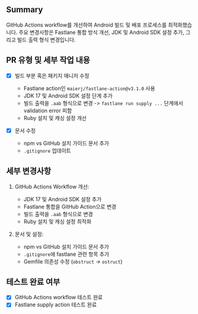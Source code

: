 ## Summary

GitHub Actions workflow를 개선하여 Android 빌드 및 배포 프로세스를 최적화했습니다. 주요 변경사항은 Fastlane 통합 방식 개선, JDK 및 Android SDK 설정 추가, 그리고 빌드 출력 형식 변경입니다.

## PR 유형 및 세부 작업 내용

- [x] 빌드 부분 혹은 패키지 매니저 수정

  - Fastlane action인 `maierj/fastlane-action@v3.1.0` 사용
  - JDK 17 및 Android SDK 설정 단계 추가
  - 빌드 출력을 `.aab` 형식으로 변경 -> `fastlane run supply ...` 단계에서 validation error 피함
  - Ruby 설치 및 캐싱 설정 개선

- [x] 문서 수정
  - npm vs GitHub 설치 가이드 문서 추가
  - `.gitignore` 업데이트

## 세부 변경사항

1. GitHub Actions Workflow 개선:

   - JDK 17 및 Android SDK 설정 추가
   - Fastlane 통합을 GitHub Action으로 변경
   - 빌드 출력을 `.aab` 형식으로 변경
   - Ruby 설치 및 캐싱 설정 최적화

2. 문서 및 설정:
   - npm vs GitHub 설치 가이드 문서 추가
   - `.gitignore`에 fastlane 관련 항목 추가
   - Gemfile 의존성 수정 (`obstruct` → `ostruct`)

## 테스트 완료 여부

- [x] GitHub Actions workflow 테스트 완료
- [x] Fastlane supply action 테스트 완료

